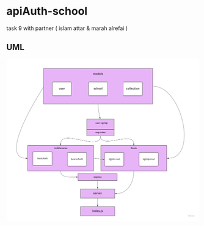 # apiAuth-school
task 9 with partner ( islam attar &amp; marah alrefai )
 ## UML
 ![alt text](im.jpg)